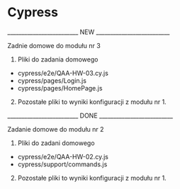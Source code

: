 # Cypress

_________________________ NEW __________________________

Zadnie domowe do modułu nr 3

1. Pliki do zadania domowego
- cypress/e2e/QAA-HW-03.cy.js
- cypress/pages/Login.js
- cypress/pages/HomePage.js

2. Pozostałe pliki to wyniki konfiguracji z modułu nr 1.

_________________________ DONE __________________________

Zadanie domowe do modułu nr 2 

1. Pliki do zadani domowego
- cypress/e2e/QAA-HW-02.cy.js 
- cypress/support/commands.js

2. Pozostałe pliki to wyniki konfiguracji z modułu nr 1.

  
